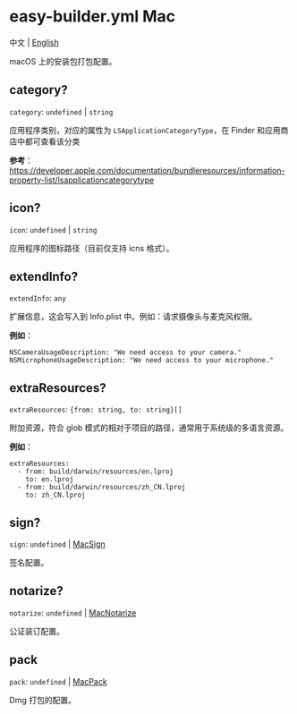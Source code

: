 # easy-builder.yml Mac
中文 | [English](../../en/mac/base.md)

macOS 上的安装包打包配置。

## category?
`category`: `undefined` | `string`

应用程序类别，对应的属性为 `LSApplicationCategoryType`，在 Finder 和应用商店中都可查看该分类

**参考**：
https://developer.apple.com/documentation/bundleresources/information-property-list/lsapplicationcategorytype

## icon?
`icon`: `undefined` | `string`

应用程序的图标路径（目前仅支持 icns 格式）。

## extendInfo?
`extendInfo`: `any`

扩展信息，这会写入到 Info.plist 中。例如：请求摄像头与麦克风权限。

**例如**：
```
NSCameraUsageDescription: "We need access to your camera."  
NSMicrophoneUsageDescription: "We need access to your microphone."
```

## extraResources?
`extraResources`: `{from: string, to: string}[]`

附加资源，符合 glob 模式的相对于项目的路径，通常用于系统级的多语言资源。

**例如**：
```
extraResources:
  - from: build/darwin/resources/en.lproj
    to: en.lproj
  - from: build/darwin/resources/zh_CN.lproj
    to: zh_CN.lproj
```

## sign?
`sign`: `undefined` | [MacSign](sign.md)

签名配置。

## notarize?
`notarize`: `undefined` | [MacNotarize](notarize.md)

公证装订配置。

## pack
`pack`: `undefined` | [MacPack](pack.md)

Dmg 打包的配置。